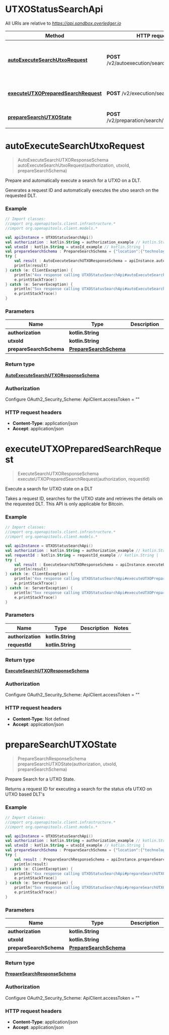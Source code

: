 # UTXOStatusSearchApi

All URIs are relative to *https://api.sandbox.overledger.io*

Method | HTTP request | Description
------------- | ------------- | -------------
[**autoExecuteSearchUtxoRequest**](UTXOStatusSearchApi.md#autoExecuteSearchUtxoRequest) | **POST** /v2/autoexecution/search/utxo/{utxoId} | Prepare and automatically execute a search for a UTXO on a DLT.
[**executeUTXOPreparedSearchRequest**](UTXOStatusSearchApi.md#executeUTXOPreparedSearchRequest) | **POST** /v2/execution/search/utxo | Execute a search for UTXO state on a DLT
[**prepareSearchUTXOState**](UTXOStatusSearchApi.md#prepareSearchUTXOState) | **POST** /v2/preparation/search/utxo/{utxoId} | Prepare Search for a UTXO State.


<a name="autoExecuteSearchUtxoRequest"></a>
# **autoExecuteSearchUtxoRequest**
> AutoExecuteSearchUTXOResponseSchema autoExecuteSearchUtxoRequest(authorization, utxoId, prepareSearchSchema)

Prepare and automatically execute a search for a UTXO on a DLT.

Generates a request ID and automatically executes the utxo search on the requested DLT.

### Example
```kotlin
// Import classes:
//import org.openapitools.client.infrastructure.*
//import org.openapitools.client.models.*

val apiInstance = UTXOStatusSearchApi()
val authorization : kotlin.String = authorization_example // kotlin.String | 
val utxoId : kotlin.String = utxoId_example // kotlin.String | 
val prepareSearchSchema : PrepareSearchSchema = {"location":{"technology":"Bitcoin","network":"Testnet"}} // PrepareSearchSchema | 
try {
    val result : AutoExecuteSearchUTXOResponseSchema = apiInstance.autoExecuteSearchUtxoRequest(authorization, utxoId, prepareSearchSchema)
    println(result)
} catch (e: ClientException) {
    println("4xx response calling UTXOStatusSearchApi#autoExecuteSearchUtxoRequest")
    e.printStackTrace()
} catch (e: ServerException) {
    println("5xx response calling UTXOStatusSearchApi#autoExecuteSearchUtxoRequest")
    e.printStackTrace()
}
```

### Parameters

Name | Type | Description  | Notes
------------- | ------------- | ------------- | -------------
 **authorization** | **kotlin.String**|  |
 **utxoId** | **kotlin.String**|  |
 **prepareSearchSchema** | [**PrepareSearchSchema**](PrepareSearchSchema.md)|  |

### Return type

[**AutoExecuteSearchUTXOResponseSchema**](AutoExecuteSearchUTXOResponseSchema.md)

### Authorization


Configure OAuth2_Security_Scheme:
    ApiClient.accessToken = ""

### HTTP request headers

 - **Content-Type**: application/json
 - **Accept**: application/json

<a name="executeUTXOPreparedSearchRequest"></a>
# **executeUTXOPreparedSearchRequest**
> ExecuteSearchUTXOResponseSchema executeUTXOPreparedSearchRequest(authorization, requestId)

Execute a search for UTXO state on a DLT

Takes a request ID, searches for the UTXO state and retrieves the details on the requested DLT. This API is only applicable for Bitcoin.

### Example
```kotlin
// Import classes:
//import org.openapitools.client.infrastructure.*
//import org.openapitools.client.models.*

val apiInstance = UTXOStatusSearchApi()
val authorization : kotlin.String = authorization_example // kotlin.String | 
val requestId : kotlin.String = requestId_example // kotlin.String | 
try {
    val result : ExecuteSearchUTXOResponseSchema = apiInstance.executeUTXOPreparedSearchRequest(authorization, requestId)
    println(result)
} catch (e: ClientException) {
    println("4xx response calling UTXOStatusSearchApi#executeUTXOPreparedSearchRequest")
    e.printStackTrace()
} catch (e: ServerException) {
    println("5xx response calling UTXOStatusSearchApi#executeUTXOPreparedSearchRequest")
    e.printStackTrace()
}
```

### Parameters

Name | Type | Description  | Notes
------------- | ------------- | ------------- | -------------
 **authorization** | **kotlin.String**|  |
 **requestId** | **kotlin.String**|  |

### Return type

[**ExecuteSearchUTXOResponseSchema**](ExecuteSearchUTXOResponseSchema.md)

### Authorization


Configure OAuth2_Security_Scheme:
    ApiClient.accessToken = ""

### HTTP request headers

 - **Content-Type**: Not defined
 - **Accept**: application/json

<a name="prepareSearchUTXOState"></a>
# **prepareSearchUTXOState**
> PrepareSearchResponseSchema prepareSearchUTXOState(authorization, utxoId, prepareSearchSchema)

Prepare Search for a UTXO State.

Returns a request ID for executing a search for the status ofa UTXO on UTXO based DLT&#39;s

### Example
```kotlin
// Import classes:
//import org.openapitools.client.infrastructure.*
//import org.openapitools.client.models.*

val apiInstance = UTXOStatusSearchApi()
val authorization : kotlin.String = authorization_example // kotlin.String | 
val utxoId : kotlin.String = utxoId_example // kotlin.String | 
val prepareSearchSchema : PrepareSearchSchema = {"location":{"technology":"Bitcoin","network":"Testnet"}} // PrepareSearchSchema | 
try {
    val result : PrepareSearchResponseSchema = apiInstance.prepareSearchUTXOState(authorization, utxoId, prepareSearchSchema)
    println(result)
} catch (e: ClientException) {
    println("4xx response calling UTXOStatusSearchApi#prepareSearchUTXOState")
    e.printStackTrace()
} catch (e: ServerException) {
    println("5xx response calling UTXOStatusSearchApi#prepareSearchUTXOState")
    e.printStackTrace()
}
```

### Parameters

Name | Type | Description  | Notes
------------- | ------------- | ------------- | -------------
 **authorization** | **kotlin.String**|  |
 **utxoId** | **kotlin.String**|  |
 **prepareSearchSchema** | [**PrepareSearchSchema**](PrepareSearchSchema.md)|  |

### Return type

[**PrepareSearchResponseSchema**](PrepareSearchResponseSchema.md)

### Authorization


Configure OAuth2_Security_Scheme:
    ApiClient.accessToken = ""

### HTTP request headers

 - **Content-Type**: application/json
 - **Accept**: application/json

